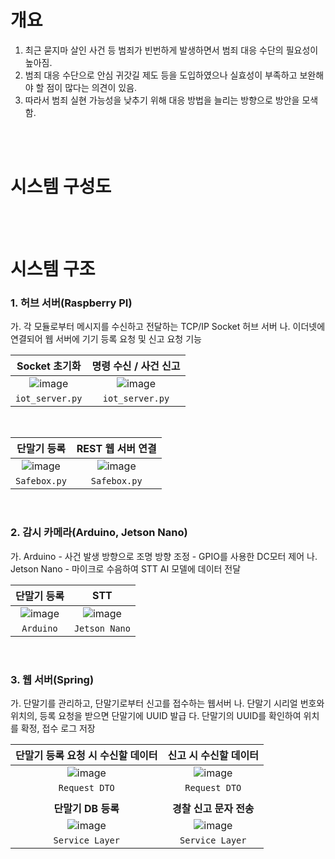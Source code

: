 # 개요
1. 최근 묻지마 살인 사건 등 범죄가 빈번하게 발생하면서 범죄 대응 수단의 필요성이 높아짐.
2. 범죄 대응 수단으로 안심 귀갓길 제도 등을 도입하였으나 실효성이 부족하고 보완해야 할 점이 많다는 의견이 있음.
3. 따라서 범죄 실현 가능성을 낮추기 위해 대응 방법을 늘리는 방향으로 방안을 모색함.

<br><br>

# 시스템 구성도


<br><br>

# 시스템 구조

### 1. 허브 서버(Raspberry PI)
가. 각 모듈로부터 메시지를 수신하고 전달하는 TCP/IP Socket 허브 서버
나. 이더넷에 연결되어 웹 서버에 기기 등록 요청 및 신고 요청 기능

|**Socket 초기화**|**명령 수신 / 사건 신고**|
|:---:|:---:|
|![image](https://github.com/almondgood/6aa-Iot-System/assets/88735581/9f24487e-e30c-4959-a2eb-08a2498dcd6e)|![image](https://github.com/almondgood/6aa-Iot-System/assets/88735581/c4560efb-1678-4143-ba9f-e54edf4dc498)|
|`iot_server.py`|`iot_server.py`|

<br>

|**단말기 등록**|**REST 웹 서버 연결**|
|:---:|:---:|
|![image](https://github.com/almondgood/6aa-Iot-System/assets/88735581/e09145c9-52c2-43b3-ab27-0f64e5d006cd)|![image](https://github.com/almondgood/6aa-Iot-System/assets/88735581/218b43c2-9d35-4f4a-9bd3-7a47be40ad2d)|
|`Safebox.py`|`Safebox.py`|

<br>

### 2. 감시 카메라(Arduino, Jetson Nano)
가. Arduino - 사건 발생 방향으로 조명 방향 조정
    - GPIO를 사용한 DC모터 제어
나. Jetson Nano - 마이크로 수음하여 STT AI 모델에 데이터 전달

|**단말기 등록**|**STT**|
|:---:|:---:|
|![image](https://github.com/almondgood/6aa-Iot-System/assets/88735581/e09145c9-52c2-43b3-ab27-0f64e5d006cd)|![image](https://github.com/almondgood/6aa-Iot-System/assets/88735581/87a58239-dd47-4999-b53c-3deefc1f2d66)|
|`Arduino`|`Jetson Nano`|

<br>

### 3. 웹 서버(Spring)
가. 단말기를 관리하고, 단말기로부터 신고를 접수하는 웹서버
나. 단말기 시리얼 번호와 위치의, 등록 요청을 받으면 단말기에 UUID 발급
다. 단말기의 UUID를 확인하여 위치를 확정, 접수 로그 저장

|**단말기 등록 요청 시 수신할 데이터**|**신고 시 수신할 데이터**|
|:---:|:---:|
|![image](https://github.com/almondgood/6aa-Iot-System/assets/88735581/3fb0d0d9-0fe2-41c1-9cfd-29bf2862fc98)|![image](https://github.com/almondgood/6aa-Iot-System/assets/88735581/ee8a8a6b-d25f-4670-96a9-8a0b740c5e6f)|
|`Request DTO`|`Request DTO`|
|||
|**단말기 DB 등록**|**경찰 신고 문자 전송**|
|![image](https://github.com/almondgood/6aa-Iot-System/assets/88735581/9a98b893-ee7d-4b84-9796-8dfc8766e51e)|![image](https://github.com/almondgood/6aa-Iot-System/assets/88735581/1639c936-8b03-404d-b76d-8185f8d839f2)|
|`Service Layer`|`Service Layer`|


